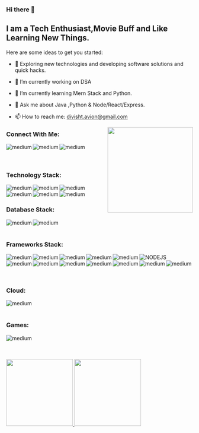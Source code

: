 ### Hi there 👋

## I am a Tech Enthusiast,Movie Buff and Like Learning New Things.


Here are some ideas to get you started:
- 🤔 Exploring new technologies and developing software solutions and quick hacks.
- 🔭 I’m currently working on DSA
- 🌱 I’m currently learning Mern Stack and Python.
- 💬 Ask me about Java ,Python & Node/React/Express.
- 📫 How to reach me: divisht.avion@gmail.com

  <!--<img src="https://github.com/mohamedabusrea/mohamedabusrea/blob/master/profile-img.png" align="right" width="25%"/>-->
  <img align='right' src="https://media.giphy.com/media/M9gbBd9nbDrOTu1Mqx/giphy.gif" width="230">




### Connect With Me:

<a href="https://www.linkedin.com/in/divisht-kori-328570174/"><img align="left" alt="medium" src="https://img.shields.io/badge/LinkedIn-0077B5?style=for-the-badge&logo=linkedin&logoColor=white" /><a/>
<a href="https://github.com/divishtk
"><img align="left" alt="medium" src="https://img.shields.io/badge/GitHub-100000?style=for-the-badge&logo=github&logoColor=white" /></a>
<img align="left" alt="medium" src="https://img.shields.io/badge/Instagram-E4405F?style=for-the-badge&logo=instagram&logoColor=white"/></br></br></br>





### Technology Stack:
<img align="left" alt="medium" src="https://img.shields.io/badge/Python-3776AB?style=for-the-badge&logo=python&logoColor=white"/>
<img align="left" alt="medium" src="https://img.shields.io/badge/HTML-239120?style=for-the-badge&logo=html5&logoColor=white"/>
<img align="left" alt="medium" src="https://img.shields.io/badge/HTML5-E34F26?style=for-the-badge&logo=html5&logoColor=white"/>
<img align="left" alt="medium" src="https://img.shields.io/badge/CSS-239120?&style=for-the-badge&logo=css3&logoColor=white"/>
<img align="left" alt="medium" src="https://img.shields.io/badge/JavaScript-F7DF1E?style=for-the-badge&logo=javascript&logoColor=black"/>
<img align="left" alt="medium" src="https://img.shields.io/badge/Java-ED8B00?style=for-the-badge&logo=java&logoColor=white"/></br></br>


### Database Stack:


<img align="left" alt="medium" src="https://img.shields.io/badge/MySQL-00000F?style=for-the-badge&logo=mysql&logoColor=white"/>
<img align="left" alt="medium" src="https://img.shields.io/badge/MongoDB-4EA94B?style=for-the-badge&logo=mongodb&logoColor=white"/></br></br>






### Frameworks Stack:
![NODEJS](https://img.shields.io/badge/Node.js-43853D?style=for-the-badge&logo=node-dot-js&logoColor=white)
<img align="left" alt="medium" src="https://img.shields.io/badge/npm-CB3837?style=for-the-badge&logo=npm&logoColor=white"/>
<img align="left" alt="medium" src="https://img.shields.io/badge/Express.js-000000?style=for-the-badge&logo=express&logoColor=white"/>
<img align="left" alt="medium" src="https://img.shields.io/badge/React-20232A?style=for-the-badge&logo=react&logoColor=61DAFB"/>
<img align="left" alt="medium" src="https://img.shields.io/badge/AngularJS-E23237?style=for-the-badge&logo=angularjs&logoColor=white"/>
<img align="left" alt="medium" src="https://img.shields.io/badge/Tailwind_CSS-38B2AC?style=for-the-badge&logo=tailwind-css&logoColor=white"/>
<img align="left" alt="medium" src="https://img.shields.io/badge/Bootstrap-563D7C?style=for-the-badge&logo=bootstrap&logoColor=white"/>
<img align="left" alt="medium" src="https://img.shields.io/badge/Material--UI-0081CB?style=for-the-badge&logo=material-ui&logoColor=white"/>
<img align="left" alt="medium" src="https://img.shields.io/badge/Spring-6DB33F?style=for-the-badge&logo=spring&logoColor=white"/>
<img align="left" alt="medium" src="https://img.shields.io/badge/Heroku-430098?style=for-the-badge&logo=heroku&logoColor=white"/>
<img align="left" alt="medium" src="https://img.shields.io/badge/firebase-ffca28?style=for-the-badge&logo=firebase&logoColor=black"/>
<img align="left" alt="medium" src="https://img.shields.io/badge/Git-F05032?style=for-the-badge&logo=git&logoColor=white"/>
<img align="left" alt="medium" src="https://img.shields.io/badge/Postman-FF6C37?style=for-the-badge&logo=Postman&logoColor=white"/></br></br>













</br>

### Cloud:
<img align="left" alt="medium" src="https://img.shields.io/badge/Google_Cloud-4285F4?style=for-the-badge&logo=google-cloud&logoColor=white"/></br></br>





### Games:
<img align="left" alt="medium" src="https://img.shields.io/badge/PlayStation-003791?style=for-the-badge&logo=playstation&logoColor=white"/></br></br></br>




<!--![Divishts GitHub stats](https://github-readme-stats.vercel.app/api?username=divishtk)-->
<a href="https://github.com/AVS1508">
  <img height="180em" src="https://github-readme-stats.vercel.app/api?username=divishtk&theme=buefy&show_icons=true" />
  <img height="180em" src="https://github-readme-stats.vercel.app/api/top-langs/?username=divishtk&theme=buefy&layout=compact" />
</a>



